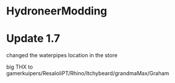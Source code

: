 # HydroneerModding

# Update 1.7

changed the waterpipes location in the store 

big THX to gamerkuipers/ResaloliPT/Rhino/Itchybeard/grandmaMax/Graham
